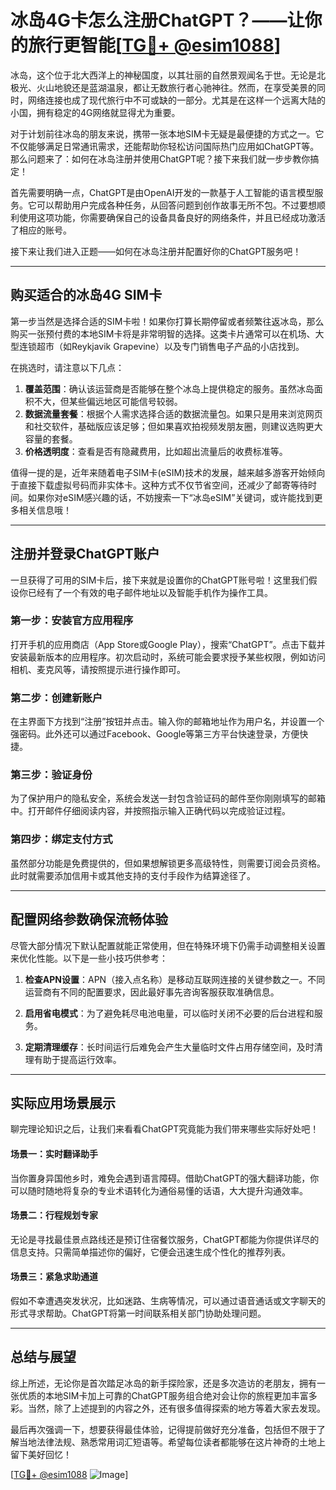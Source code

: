 # 冰岛4G卡怎么注册ChatGPT？——让你的旅行更智能[[TG💪+ @esim1088](https://t.me/s/esim1088)]

冰岛，这个位于北大西洋上的神秘国度，以其壮丽的自然景观闻名于世。无论是北极光、火山地貌还是蓝湖温泉，都让无数旅行者心驰神往。然而，在享受美景的同时，网络连接也成了现代旅行中不可或缺的一部分。尤其是在这样一个远离大陆的小国，拥有稳定的4G网络就显得尤为重要。

对于计划前往冰岛的朋友来说，携带一张本地SIM卡无疑是最便捷的方式之一。它不仅能够满足日常通讯需求，还能帮助你轻松访问国际热门应用如ChatGPT等。那么问题来了：如何在冰岛注册并使用ChatGPT呢？接下来我们就一步步教你搞定！

首先需要明确一点，ChatGPT是由OpenAI开发的一款基于人工智能的语言模型服务。它可以帮助用户完成各种任务，从回答问题到创作故事无所不包。不过要想顺利使用这项功能，你需要确保自己的设备具备良好的网络条件，并且已经成功激活了相应的账号。

接下来让我们进入正题——如何在冰岛注册并配置好你的ChatGPT服务吧！

---

## 购买适合的冰岛4G SIM卡

第一步当然是选择合适的SIM卡啦！如果你打算长期停留或者频繁往返冰岛，那么购买一张预付费的本地SIM卡将是非常明智的选择。这类卡片通常可以在机场、大型连锁超市（如Reykjavik Grapevine）以及专门销售电子产品的小店找到。

在挑选时，请注意以下几点：

1. **覆盖范围**：确认该运营商是否能够在整个冰岛上提供稳定的服务。虽然冰岛面积不大，但某些偏远地区可能信号较弱。
2. **数据流量套餐**：根据个人需求选择合适的数据流量包。如果只是用来浏览网页和社交软件，基础版应该足够；但如果喜欢拍视频发朋友圈，则建议选购更大容量的套餐。
3. **价格透明度**：查看是否有隐藏费用，比如超出流量后的收费标准等。

值得一提的是，近年来随着电子SIM卡(eSIM)技术的发展，越来越多游客开始倾向于直接下载虚拟号码而非实体卡。这种方式不仅节省空间，还减少了邮寄等待时间。如果你对eSIM感兴趣的话，不妨搜索一下“冰岛eSIM”关键词，或许能找到更多相关信息哦！

---

## 注册并登录ChatGPT账户

一旦获得了可用的SIM卡后，接下来就是设置你的ChatGPT账号啦！这里我们假设你已经有了一个有效的电子邮件地址以及智能手机作为操作工具。

### 第一步：安装官方应用程序

打开手机的应用商店（App Store或Google Play），搜索“ChatGPT”。点击下载并安装最新版本的应用程序。初次启动时，系统可能会要求授予某些权限，例如访问相机、麦克风等，请按照提示进行操作即可。

### 第二步：创建新账户

在主界面下方找到“注册”按钮并点击。输入你的邮箱地址作为用户名，并设置一个强密码。此外还可以通过Facebook、Google等第三方平台快速登录，方便快捷。

### 第三步：验证身份

为了保护用户的隐私安全，系统会发送一封包含验证码的邮件至你刚刚填写的邮箱中。打开邮件仔细阅读内容，并按照指示输入正确代码以完成验证过程。

### 第四步：绑定支付方式

虽然部分功能是免费提供的，但如果想解锁更多高级特性，则需要订阅会员资格。此时就需要添加信用卡或其他支持的支付手段作为结算途径了。

---

## 配置网络参数确保流畅体验

尽管大部分情况下默认配置就能正常使用，但在特殊环境下仍需手动调整相关设置来优化性能。以下是一些小技巧供参考：

1. **检查APN设置**：APN（接入点名称）是移动互联网连接的关键参数之一。不同运营商有不同的配置要求，因此最好事先咨询客服获取准确信息。
   
2. **启用省电模式**：为了避免耗尽电池电量，可以临时关闭不必要的后台进程和服务。
   
3. **定期清理缓存**：长时间运行后难免会产生大量临时文件占用存储空间，及时清理有助于提高运行效率。

---

## 实际应用场景展示

聊完理论知识之后，让我们来看看ChatGPT究竟能为我们带来哪些实际好处吧！

#### 场景一：实时翻译助手
当你置身异国他乡时，难免会遇到语言障碍。借助ChatGPT的强大翻译功能，你可以随时随地将复杂的专业术语转化为通俗易懂的话语，大大提升沟通效率。

#### 场景二：行程规划专家
无论是寻找最佳景点路线还是预订住宿餐饮服务，ChatGPT都能为你提供详尽的信息支持。只需简单描述你的偏好，它便会迅速生成个性化的推荐列表。

#### 场景三：紧急求助通道
假如不幸遭遇突发状况，比如迷路、生病等情况，可以通过语音通话或文字聊天的形式寻求帮助。ChatGPT将第一时间联系相关部门协助处理问题。

---

## 总结与展望

综上所述，无论你是首次踏足冰岛的新手探险家，还是多次造访的老朋友，拥有一张优质的本地SIM卡加上可靠的ChatGPT服务组合绝对会让你的旅程更加丰富多彩。当然，除了上述提到的内容之外，还有很多值得探索的地方等着大家去发现。

最后再次强调一下，想要获得最佳体验，记得提前做好充分准备，包括但不限于了解当地法律法规、熟悉常用词汇短语等。希望每位读者都能够在这片神奇的土地上留下美好回忆！

[[TG💪+ @esim1088](https://t.me/s/esim1088) ![Image](https://i.postimg.cc/4NQfJmqS/Snipaste-2025-05-13-00-14-12.png)]